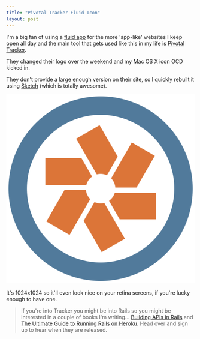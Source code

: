 ```yaml
---
title: "Pivotal Tracker Fluid Icon"
layout: post
---
```


I'm a big fan of using a [fluid app](http://fluidapp.com) for the more 'app-like' websites I keep open all day and the main tool that gets used like this in my life is [Pivotal Tracker](http://pivotaltracker.com).

They changed their logo over the weekend and my Mac OS X icon OCD kicked in.

They don't provide a large enough version on their site, so I quickly rebuilt it using [Sketch](http://www.bohemiancoding.com/sketch/) (which is totally awesome).

[![Pivotal Tracker 2013: Fluid Icon](/images/2013/pivotal-tracker-fluid-icon-2013.png)](/images/2013/pivotal-tracker-fluid-icon-2013.png)

It's 1024x1024 so it'll even look nice on your retina screens, if you're lucky enough to have one.

> If you're into Tracker you might be into Rails so you might be interested in a couple of books I'm writing... [Building APIs in Rails](http://buildingapisbook.com) and [The Ultimate Guide to Running Rails on Heroku](http://railsonherokubook.com). Head over and sign up to hear when they are released.
